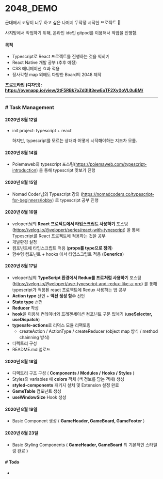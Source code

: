 # 2048_DEMO

군대에서 코딩이 너무 하고 싶은 나머지 무작정 시작한 프로젝트 👏  

사지방에서 작업하기 위해, 온라인 ide인 gitpod를 이용해서 작업을 진행함.



#### 목적

* Typescript로 React 프로젝트를 진행하는 것을 익히기
* React Native 개발 공부 (추후 예정)
* CSS 애니메이션 효과 적용
* 정사각형 map 외에도 다양한 Board의 2048 제작



**프로토타입 (디자인): https://ovenapp.io/view/2tF5RBk7oZd3l83ewEoTF2Xy0oVL0uBM/**





---



### # Task Management

#### 2020년 8월 12일

* init project: typescript + react

  하지만, typescript를 모르는 상태라 어떻게 시작해야하는 지조차 모름.



#### 2020년 8월 14일

* Poiemaweb의 typescript 포스팅(https://poiemaweb.com/typescript-introduction) 을 통해 typescript 맛보기 진행



#### 2020년 8월 15일

* Nomad Coder님의 Typescript 강의 (https://nomadcoders.co/typescript-for-beginners/lobby) 로 typescript 공부 진행



#### 2020년 8월 16일

* velopert님의 **React 프로젝트에서 타입스크립트 사용하기** 포스팅(https://velog.io/@velopert/series/react-with-typescript) 을 통해 Typescript를 React 프로젝트에 적용하는 것을 공부
* 개발환경 설정
* 컴포넌트에 타입스크립트 적용 (**props를 type으로 정의**)
* 함수형 컴포넌트 + hooks 에서 타입스크립트 적용 (**Generics**)



#### 2020년 8월 17일

* velopert님의 **TypeScript 환경에서 Redux를 프로처럼 사용하기** 포스팅 (https://velog.io/@velopert/use-typescript-and-redux-like-a-pro) 를 통해 typescript가 적용된 react 프로젝트에 Redux 사용하는 법 공부
* **Action type** 선언 + **액션 생성 함수** 선언
* **State type** 선언
* **Reducer** 작성
* **hook**을 이용해 컨테이너와 프레젠세이션 컴포넌트 구분 없애기 (**useSelector, useDispatch**)
* **typesafe-actions**로 리덕스 모듈 리팩토링
  * createAction / ActionType / createReducer (object map 방식 / method chainning 방식)
* 디렉토리 구성
* README.md 업로드



#### 2020년 8월 18일

* 디렉토리 구조 구성 ( **Components / Modules / Hooks / Styles** )  
* Styles의 variables 에 **colors** 객체 (색 정보를 담는 객체) 생성  
* **styled-components** 패키지 설치 및 Extension 설정 완료  
* **GameTable** 컴포넌트 생성 
* **useWindowSize** Hook 생성  



#### 2020년 8월 19일

* Basic Component 생성 ( **GameHeader, GameBoard, GameFooter** )  



#### 2020년 8월 23일

* Basic Styling Components ( **GameHeader, GameBoard** 의 기본적인 스타일링 완료 )  




#### # Todo

* 
